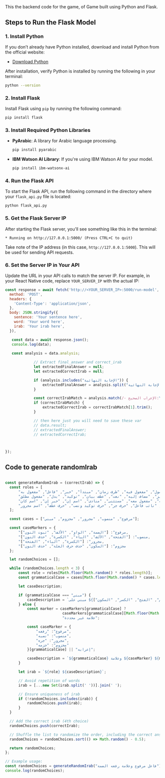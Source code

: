 ##
This the backend code for the game, of Game built using Python and Flask.


## Steps to Run the Flask Model

### 1. **Install Python**
   If you don’t already have Python installed, download and install Python from the official website:
   - [Download Python](https://www.python.org/downloads/)

   After installation, verify Python is installed by running the following in your terminal:
   ```bash
   python --version
   ```

### 2. **Install Flask**
   Install Flask using `pip` by running the following command:
   ```bash
   pip install flask
   ```

### 3. **Install Required Python Libraries**
   - **PyArabic**: A library for Arabic language processing.
     ```bash
     pip install pyarabic
     ```

   - **IBM Watson AI Library**: If you're using IBM Watson AI for your model.
     ```bash
     pip install ibm-watsonx-ai
     ```

### 4. **Run the Flask API**
   To start the Flask API, run the following command in the directory where your `flask_api.py` file is located:
   ```bash
   python flask_api.py
   ```

### 5. **Get the Flask Server IP**
   After starting the Flask server, you'll see something like this in the terminal:
   ```
   * Running on http://127.0.0.1:5000/ (Press CTRL+C to quit)
   ```

   Take note of the IP address (in this case, `http://127.0.0.1:5000`). This will be used for sending API requests.

### 6. **Set the Server IP in Your API**
   Update the URL in your API calls to match the server IP. For example, in your React Native code, replace `YOUR_SERVER_IP` with the actual IP:

   ```javascript
   const response = await fetch('http://<YOUR_SERVER_IP>:5000/run-model', {
     method: 'POST',
     headers: {
       'Content-Type': 'application/json',
     },
     body: JSON.stringify({
       sentence: 'Your sentence here',
       word: 'Your word here',
       irab: 'Your irab here',
     }),

      const data = await response.json();
      console.log(data);
     
      const analysis = data.analysis;

                // Extract final_answer and correct_irab
                let extractedFinalAnswer = null;
                let extractedCorrectIrab = null;

                if (analysis.includes("الإجابة النهائية")) {
                    extractedFinalAnswer = analysis.split("الإجابة النهائية:")[1].split("\n")[0].trim();
                }

                const correctIrabMatch = analysis.match(/- الإعراب الصحيح:\s*(.+)/);
                if (correctIrabMatch) {
                    extractedCorrectIrab = correctIrabMatch[1].trim();
                }

                // then here just you will need to save these var
                // data.result;
                // extractedFinalAnswer;
                // extractedCorrectIrab;



   });
   ```


## Code to generate randomIrab
  ```javascript

const generateRandomIrab = (correctIrab) => {
    const roles = [
        "اسم موصول", "مفعول فيه", "ظرف زمان", "مبتدأ", "خبر", "فاعل", "مفعول به",
        "حال", "تمييز", "مضاف إليه", "نعت", "عطف بيان", "توكيد", "بدل", "مفعول مطلق",
        "مفعول لأجله", "مفعول معه", "مستثنى", "منادى", "اسم إن", "خبر إن", "اسم كان",
        "خبر كان", "نائب فاعل", "حرف جر", "حرف توكيد ونصب", "حرف عطف", "اسم مجرور"
    ];

    const cases = ["مرفوع", "منصوب", "مجرور", "مجزوم", "مبني"];

    const caseMarkers = {
        "مرفوع": ["الضمة", "الواو", "الألف", "ثبوت النون"],
        "منصوب": ["الفتحة", "الألف", "الياء", "الكسرة", "حذف النون"],
        "مجرور": ["الكسرة", "الياء", "الفتحة"],
        "مجزوم": ["السكون", "حذف حرف العلة", "حذف النون"]
    };

    let randomChoices = [];

    while (randomChoices.length < 3) {
        const role = roles[Math.floor(Math.random() * roles.length)];
        const grammaticalCase = cases[Math.floor(Math.random() * cases.length)];

        let caseDescription;

        if (grammaticalCase === "مبني") {
            caseDescription = `مبني على ${["الضم", "الفتح", "الكسر", "السكون"][Math.floor(Math.random() * 4)]}`;
        } else {
            const marker = caseMarkers[grammaticalCase] ? 
                            caseMarkers[grammaticalCase][Math.floor(Math.random() * caseMarkers[grammaticalCase].length)] : 
                            "علامة غير محددة";

            const caseMarker = {
                "مرفوع": "رفعه",
                "منصوب": "نصبه",
                "مجرور": "جره",
                "مجزوم": "جزمه"
            }[grammaticalCase] || "إعرابه";

            caseDescription = `${grammaticalCase} وعلامة ${caseMarker} ${marker}`;
        }

        let irab = `${role} ${caseDescription}`;

        // Avoid repetition of words
        irab = [...new Set(irab.split(' '))].join(' ');

        // Ensure uniqueness of irab
        if (!randomChoices.includes(irab)) {
            randomChoices.push(irab);
        }
    }

    // Add the correct irab (4th choice)
    randomChoices.push(correctIrab);

    // Shuffle the list to randomize the order, including the correct answer
    randomChoices = randomChoices.sort(() => Math.random() - 0.5);

    return randomChoices;
};

// Example usage:
const randomChoices = generateRandomIrab("فاعل مرفوع وعلامة رفعه الضمة");
console.log(randomChoices);
 ```
